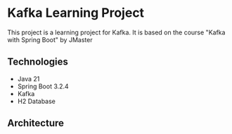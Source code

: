 
# Kafka Learning Project

This project is a learning project for Kafka. It is based on the course "Kafka with Spring Boot" by JMaster

## Technologies
* Java 21
* Spring Boot 3.2.4
* Kafka 
* H2 Database

## Architecture